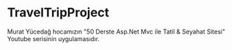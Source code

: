 # TravelTripProject
Murat Yücedağ hocamızın "50 Derste Asp.Net Mvc ile Tatil &amp; Seyahat Sitesi" Youtube serisinin uygulamasıdır.
